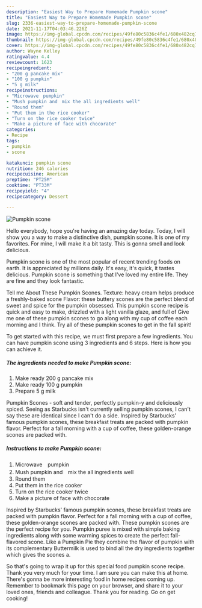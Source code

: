 ```yaml
---
description: "Easiest Way to Prepare Homemade Pumpkin scone"
title: "Easiest Way to Prepare Homemade Pumpkin scone"
slug: 2336-easiest-way-to-prepare-homemade-pumpkin-scone
date: 2021-11-17T04:03:46.226Z
image: https://img-global.cpcdn.com/recipes/49fe80c5836c4fe1/680x482cq70/pumpkin-scone-recipe-main-photo.jpg
thumbnail: https://img-global.cpcdn.com/recipes/49fe80c5836c4fe1/680x482cq70/pumpkin-scone-recipe-main-photo.jpg
cover: https://img-global.cpcdn.com/recipes/49fe80c5836c4fe1/680x482cq70/pumpkin-scone-recipe-main-photo.jpg
author: Wayne Kelley
ratingvalue: 4.4
reviewcount: 1623
recipeingredient:
- "200 g pancake mix"
- "100 g pumpkin"
- "5 g milk"
recipeinstructions:
- "Microwave　pumpkin"
- "Mush pumpkin and　mix the all ingredients well"
- "Round them"
- "Put them in the rice cooker"
- "Turn on the rice cooker twice"
- "Make a picture of face with chocorate"
categories:
- Recipe
tags:
- pumpkin
- scone

katakunci: pumpkin scone 
nutrition: 246 calories
recipecuisine: American
preptime: "PT25M"
cooktime: "PT33M"
recipeyield: "4"
recipecategory: Dessert

---
```



![Pumpkin scone](https://img-global.cpcdn.com/recipes/49fe80c5836c4fe1/680x482cq70/pumpkin-scone-recipe-main-photo.jpg)

Hello everybody, hope you're having an amazing day today. Today, I will show you a way to make a distinctive dish, pumpkin scone. It is one of my favorites. For mine, I will make it a bit tasty. This is gonna smell and look delicious.

Pumpkin scone is one of the most popular of recent trending foods on earth. It is appreciated by millions daily. It's easy, it's quick, it tastes delicious. Pumpkin scone is something that I've loved my entire life. They are fine and they look fantastic.

Tell me About These Pumpkin Scones. Texture: heavy cream helps produce a freshly-baked scone Flavor: these buttery scones are the perfect blend of sweet and spice for the pumpkin obsessed. This pumpkin scone recipe is quick and easy to make, drizzled with a light vanilla glaze, and full of Give me one of these pumpkin scones to go along with my cup of coffee each morning and I think. Try all of these pumpkin scones to get in the fall spirit!


To get started with this recipe, we must first prepare a few ingredients. You can have pumpkin scone using 3 ingredients and 6 steps. Here is how you can achieve it.

<!--inarticleads1-->

##### The ingredients needed to make Pumpkin scone:

1. Make ready 200 g pancake mix
1. Make ready 100 g pumpkin
1. Prepare 5 g milk


Pumpkin Scones - soft and tender, perfectly pumpkin-y and deliciously spiced. Seeing as Starbucks isn't currently selling pumpkin scones, I can't say these are identical since I can't do a side. Inspired by Starbucks' famous pumpkin scones, these breakfast treats are packed with pumpkin flavor. Perfect for a fall morning with a cup of coffee, these golden-orange scones are packed with. 

<!--inarticleads2-->

##### Instructions to make Pumpkin scone:

1. Microwave　pumpkin
1. Mush pumpkin and　mix the all ingredients well
1. Round them
1. Put them in the rice cooker
1. Turn on the rice cooker twice
1. Make a picture of face with chocorate


Inspired by Starbucks' famous pumpkin scones, these breakfast treats are packed with pumpkin flavor. Perfect for a fall morning with a cup of coffee, these golden-orange scones are packed with. These pumpkin scones are the perfect recipe for you. Pumpkin puree is mixed with simple baking ingredients along with some warming spices to create the perfect fall-flavored scone. Like a Pumpkin Pie they combine the flavor of pumpkin with its complementary Buttermilk is used to bind all the dry ingredients together which gives the scones a. 

So that's going to wrap it up for this special food pumpkin scone recipe. Thank you very much for your time. I am sure you can make this at home. There's gonna be more interesting food in home recipes coming up. Remember to bookmark this page on your browser, and share it to your loved ones, friends and colleague. Thank you for reading. Go on get cooking!
